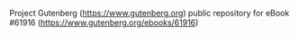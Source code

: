 Project Gutenberg (https://www.gutenberg.org) public repository for eBook #61916 (https://www.gutenberg.org/ebooks/61916)
